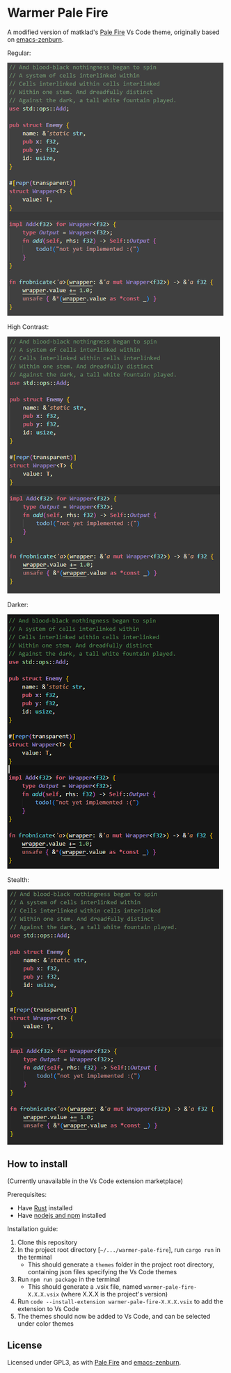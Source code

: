 # Warmer Pale Fire

A modified version of matklad's [Pale Fire](https://github.com/matklad/pale-fire) Vs Code theme, originally based on [emacs-zenburn](https://github.com/bbatsov/zenburn-emacs).

Regular:

![Default](images/default_sample.png)

High Contrast:

![High Contrast](images/high_contrast_sample.png)

Darker:

![Darker](images/darker_sample.png)

Stealth:

![Stealth](images/stealth_sample.png)

## How to install

(Currently unavailable in the Vs Code extension marketplace)

Prerequisites:

- Have [Rust](https://www.rust-lang.org/) installed
- Have [nodejs and npm](https://docs.npmjs.com/downloading-and-installing-node-js-and-npm) installed

Installation guide:

1. Clone this repository
2. In the project root directory \[`~/.../warmer-pale-fire`\], run `cargo run` in the terminal
   - This should generate a `themes` folder in the project root directory, containing json files specifying the Vs Code themes
3. Run `npm run package` in the terminal
   - This should generate a .vsix file, named `warmer-pale-fire-X.X.X.vsix` (where X.X.X is the project's version)
4. Run `code --install-extension warmer-pale-fire-X.X.X.vsix` to add the extension to Vs Code
5. The themes should now be added to Vs Code, and can be selected under color themes

## License

Licensed under GPL3, as with [Pale Fire](https://github.com/matklad/pale-fire) and [emacs-zenburn](https://github.com/bbatsov/zenburn-emacs).
